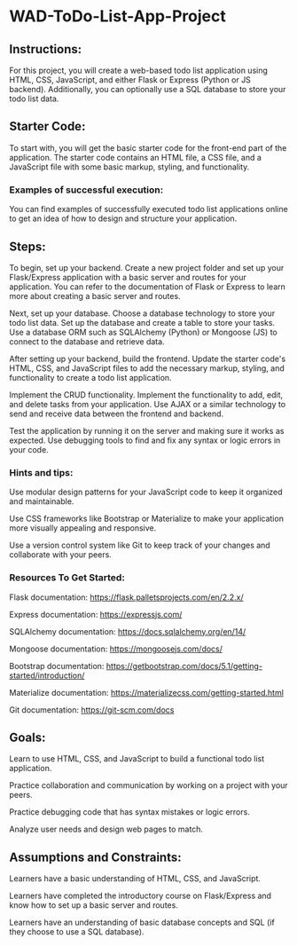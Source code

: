 # WAD-ToDo-List-App-Project


## Instructions:

For this project, you will create a web-based todo list application using HTML, CSS, JavaScript, and either Flask or Express (Python or JS backend). Additionally, you can optionally use a SQL database to store your todo list data.



## Starter Code:

To start with, you will get the basic starter code for the front-end part of the application. The starter code contains an HTML file, a CSS file, and a JavaScript file with some basic markup, styling, and functionality.



### Examples of successful execution:

You can find examples of successfully executed todo list applications online to get an idea of how to design and structure your application.


## Steps:

To begin, set up your backend. Create a new project folder and set up your Flask/Express application with a basic server and routes for your application. 
You can refer to the documentation of Flask or Express to learn more about creating a basic server and routes. 

Next, set up your database. Choose a database technology to store your todo list data. Set up the database and create a table to store your tasks. Use a database ORM such as SQLAlchemy (Python) or Mongoose (JS) to connect to the database and retrieve data.

After setting up your backend, build the frontend. Update the starter code's HTML, CSS, and JavaScript files to add the necessary markup, styling, and functionality to create a todo list application. 

Implement the CRUD functionality. Implement the functionality to add, edit, and delete tasks from your application. Use AJAX or a similar technology to send and receive data between the frontend and backend.

Test the application by running it on the server and making sure it works as expected. Use debugging tools to find and fix any syntax or logic errors in your code.


### Hints and tips:

Use modular design patterns for your JavaScript code to keep it organized and maintainable.

Use CSS frameworks like Bootstrap or Materialize to make your application more visually appealing and responsive.

Use a version control system like Git to keep track of your changes and collaborate with your peers.


### Resources To Get Started:

Flask documentation: https://flask.palletsprojects.com/en/2.2.x/

Express documentation: https://expressjs.com/

SQLAlchemy documentation: https://docs.sqlalchemy.org/en/14/

Mongoose documentation: https://mongoosejs.com/docs/

Bootstrap documentation: https://getbootstrap.com/docs/5.1/getting-started/introduction/

Materialize documentation: https://materializecss.com/getting-started.html

Git documentation: https://git-scm.com/docs


## Goals:

Learn to use HTML, CSS, and JavaScript to build a functional todo list application.

Practice collaboration and communication by working on a project with your peers.

Practice debugging code that has syntax mistakes or logic errors.

Analyze user needs and design web pages to match.


## Assumptions and Constraints:

Learners have a basic understanding of HTML, CSS, and JavaScript.

Learners have completed the introductory course on Flask/Express and know how to set up a basic server and routes.

Learners have an understanding of basic database concepts and SQL (if they choose to use a SQL database).
